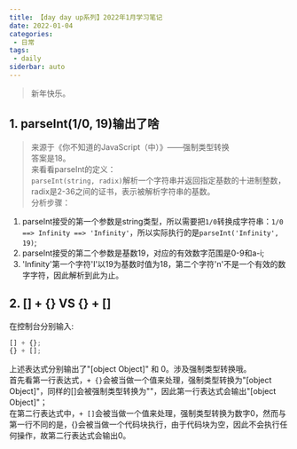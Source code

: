 ```yaml
---
title: 【day day up系列】2022年1月学习笔记
date: 2022-01-04
categories:
 - 日常
tags:
 - daily
siderbar: auto
---
```


> 新年快乐。

## 1. parseInt(1/0, 19)输出了啥
> 来源于《你不知道的JavaScript（中）》——强制类型转换  
答案是18。  
来看看parseInt的定义：  
`parseInt(string, radix)`解析一个字符串并返回指定基数的十进制整数，radix是2-36之间的证书，表示被解析字符串的基数。    
分析步骤：  
1. parseInt接受的第一个参数是string类型，所以需要把`1/0`转换成字符串：`1/0 ==> Infinity ==> 'Infinity'`，所以实际执行的是`parseInt('Infinity', 19)`;   
2. parseInt接受的第二个参数是基数19，对应的有效数字范围是0-9和a-i;  
3. 'Infinity'第一个字符'I'以19为基数时值为18，第二个字符'n'不是一个有效的数字字符，因此解析到此为止。

## 2. [] + {} VS {} + []
在控制台分别输入:  
```js
[] + {};
{} + [];
```  
上述表达式分别输出了"[object Object]" 和 0。涉及强制类型转换哦。  
首先看第一行表达式，`+ {}`会被当做一个值来处理，强制类型转换为"[object Object]"，同样的[]会被强制类型转换为""，因此第一行表达式会输出"[object Object]"；  
在第二行表达式中，`+ []`会被当做一个值来处理，强制类型转换为数字0，然而与第一行不同的是，{}会被当做一个代码块执行，由于代码块为空，因此不会执行任何操作，故第二行表达式会输出0。